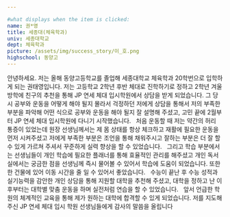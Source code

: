 ```yaml
---

#what displays when the item is clicked:
name: 권*영
title: 세종대(체육학과)
univ: 세종대학교
dept: 체육학과
picture: /assets/img/success_story/이_호.png
highschool: 동양고
--- 
```

안녕하세요. 저는 올해 동양고등학교를 졸업해 세종대학교 체육학과 20학번으로 입학하게 되는 권태영입니다.
저는 고등학교 2학년 후반 체대로 진학하기로 정하고 2학년 겨울방학에 
친구의 추천을 통해 JP 연세 체대 입시학원에서 상담을 받게 되었습니다. 
그 당시 공부와 운동을 어떻게 해야 될지 몰라서 걱정하던 저에게 상담을 통해서 저의 부족한 부분을 파악해 어떤 식으로 공부와 운동을 해야 될지 잘 설명해 주셨고, 고민 끝에 2월부터 JP 연세 체대 입시학원에 다니기 시작했습니다.
 
처음 운동할 때 저는 약간의 허리 통증이 있었는데 원장 선생님께서는 제 몸 상태를 항상 체크하고 재활에 필요한 운동을 먼저 시켜주셨고 저에게 부족한 부분은 조언을 통해 채워주시고 잘하는 부분은 더 잘 할 수 있게 가르쳐 주셔서 꾸준하게 실력 향상을 할 수 있었습니다.
 
그리고 학습 부분에서는 선생님들이 개인 학습에 필요한 플래너를 통해 효율적인 관리를 해주셨고 개인 독서실에서는 궁금한 점을 선생님께 즉시 물어볼 수 있어서 학습에 도움이 되었습니다. 또한 한 건물에 있어 이동 시간을 줄 일 수 있어서 좋았습니다.
 
수능이 끝난 후 수능 성적과 실기능력을 감안한 개인 상담을 통해 지원할 대학을 추천해 주셨고, 대학을 정하고 난 이후부터는 대학별 맞춤 운동을 하며 실전처럼 연습을 할 수 있었습니다.
 
앞서 언급한 학원의 체계적인 교육을 통해 제가 원하는 대학에 합격할 수 있게 되었습니다. 저를 지도해주신 JP 연세 체대 입시 학원 선생님들에게 감사의 말씀을 올립니다
